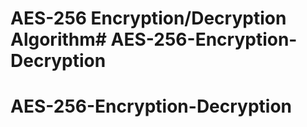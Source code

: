 # AES-256 Encryption/Decryption Algorithm# AES-256-Encryption-Decryption
# AES-256-Encryption-Decryption
